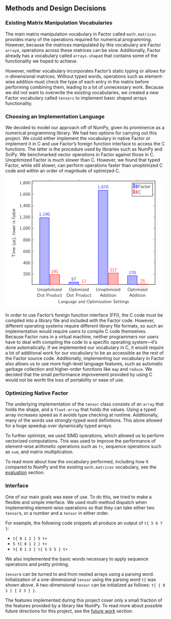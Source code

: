 ## Methods and Design Decisions

### Existing Matrix Manipulation Vocabularies

The main matrix manipulation vocabulary in Factor called `math.matrices` provides many of the operations required for numerical programming. However, because the matrices manipulated by this vocabulary are Factor `array`s, operations across these matrices can be slow. Additionally, Factor already has a vocabulary called `arrays.shaped` that contains some of the functionality we hoped to achieve.

However, neither vocabulary incorporates Factor’s static typing or allows for n-dimensional matrices.  Without typed words, operations such as element-wise addition must check the type of each entry in the matrix before performing combining them, leading to a lot of unnecessary work. Because we did not want to overwrite the existing vocabularies, we created a new Factor vocabulary called `tensors` to implement basic shaped arrays functionality.


### Choosing an Implementation Language

We decided to model our approach off of NumPy, given its prominence as a numerical programming library. We had two options for carrying out this project. We could either implement the vocabulary in native Factor or implement it in C and use Factor’s foreign function interface to access the C functions. The latter is the procedure used by libraries such as NumPy and SciPy. We benchmarked vector operations in Factor against those in C. Unoptimized Factor is much slower than C. However, we found that typed Factor, while still slower, can perform operations faster than unoptimized C code and within an order of magnitude of optimized C.

![Factor vs. C](factor_vs_c.png)

In order to use Factor’s foreign function interface (FFI), the C code must be compiled into a library file and included with the Factor code. However, different operating systems require different library file formats, so such an implementation would require users to compile C code themselves. Because Factor runs in a virtual machine, neither programmers nor users have to deal with compiling the code to a specific operating system—it’s done automatically. If we implemented our vocabulary in C, it would require a lot of additional work for our vocabulary to be as accessible as the rest of the Factor source code. Additionally, implementing our vocabulary in Factor also allows us to use more high-level language features, such as automatic garbage collection and higher-order functions like `map` and `reduce`. We decided that the small performance improvement provided by using C would not be worth the loss of portability or ease of use.

### Optimizing Native Factor

The underlying implementation of the `tensor` class consists of an `array` that holds the shape, and a `float-array` that holds the values. Using a typed array increases speed as it avoids type checking at runtime. Additionally, many of the words use strongly-typed word definitions. This alone allowed for a huge speedup over dynamically typed arrays.

To further optimize, we used SIMD operations, which allowed us to perform vectorized computations. This was used to improve the performance of element-wise arithmetic operations such as `t+`, sequence operations such as `sum`, and matrix multiplication.

To read more about how the vocabulary performed, including how it compared to NumPy and the existing `math.matrices` vocabulary, see the [evaluation](evaluation.md) section.

### Interface

One of our main goals was ease of use. To do this, we tried to make a flexible and simple interface. We used multi-method dispatch when implementing element-wise operations so that they can take either two `tensor`s, or a number and a `tensor` in either order. 

For example, the following code snippets all produce an output of `t{ 5 6 7 }`:
- `t{ 0 1 2 } 5 t+`
- `5 t{ 0 1 2 } t+`
- `t{ 0 1 2 } t{ 5 5 5 } t+`

We also implemented the basic words necessary to apply sequence operations and pretty printing. 

`tensor`s can be turned to and from nested arrays using a parsing word. Initialization of a one-dimensional `tensor` using the parsing word `t{` was shown above. A two-dimensional `tensor` can be initialized as follows: `t{ { 0 1 } { 2 3 } }`.

The features implemented during this project cover only a small fraction of the features provided by a library like NumPy. To read more about possible future directions for this project, see the [future work](future.md) section.
